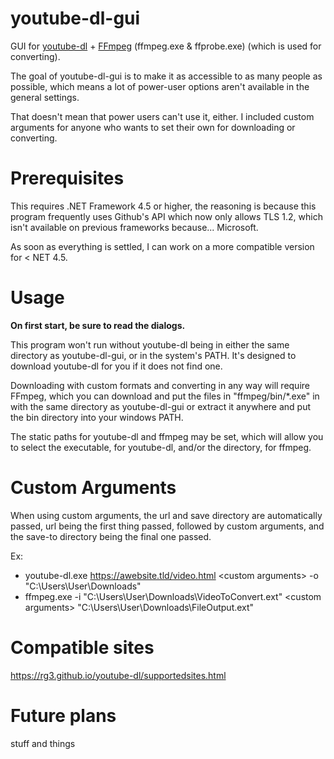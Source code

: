# youtube-dl-gui
GUI for [youtube-dl](https://rg3.github.io/youtube-dl) + [FFmpeg](https://ffmpeg.org/) (ffmpeg.exe & ffprobe.exe) (which is used for converting).

The goal of youtube-dl-gui is to make it as accessible to as many people as possible, which means a lot of power-user options aren't available in the general settings.

That doesn't mean that power users can't use it, either. I included custom arguments for anyone who wants to set their own for downloading or converting.

# Prerequisites
This requires .NET Framework 4.5 or higher, the reasoning is because this program frequently uses Github's API which now only allows TLS 1.2, which isn't available on previous frameworks because... Microsoft.

As soon as everything is settled, I can work on a more compatible version for < NET 4.5.

# Usage

**On first start, be sure to read the dialogs.**

This program won't run without youtube-dl being in either the same directory as youtube-dl-gui, or in the system's PATH. It's designed to download youtube-dl for you if it does not find one.

Downloading with custom formats and converting in any way will require FFmpeg, which you can download and put the files in "ffmpeg/bin/*.exe" in with the same directory as youtube-dl-gui or extract it anywhere and put the bin directory into your windows PATH.

The static paths for youtube-dl and ffmpeg may be set, which will allow you to select the executable, for youtube-dl, and/or the directory, for ffmpeg.

# Custom Arguments

When using custom arguments, the url and save directory are automatically passed, url being the first thing passed, followed by custom arguments, and the save-to directory being the final one passed.

Ex:  
* youtube-dl.exe https://awebsite.tld/video.html \<custom arguments> -o "C:\Users\User\Downloads\"  
* ffmpeg.exe -i "C:\Users\User\Downloads\VideoToConvert.ext" \<custom arguments> "C:\Users\User\Downloads\FileOutput.ext"

# Compatible sites

https://rg3.github.io/youtube-dl/supportedsites.html

# Future plans

stuff and things
